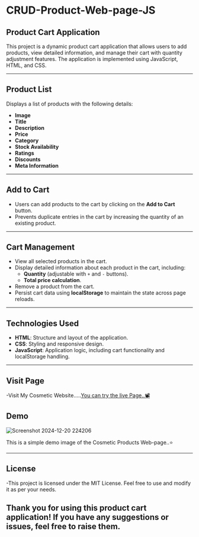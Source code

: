 # CRUD-Product-Web-page-JS

## Product Cart Application

This project is a dynamic product cart application that allows users to add products, view detailed information, and manage their cart with quantity adjustment features. The application is implemented using JavaScript, HTML, and CSS.

---

## Product List

Displays a list of products with the following details:

- **Image**  
- **Title**  
- **Description**  
- **Price**  
- **Category**  
- **Stock Availability**  
- **Ratings**  
- **Discounts**  
- **Meta Information**  

---

## Add to Cart

- Users can add products to the cart by clicking on the **Add to Cart** button.  
- Prevents duplicate entries in the cart by increasing the quantity of an existing product.  

---

## Cart Management

- View all selected products in the cart.  
- Display detailed information about each product in the cart, including:  
  - **Quantity** (adjustable with `+` and `-` buttons).  
  - **Total price calculation**.  
- Remove a product from the cart.  
- Persist cart data using **localStorage** to maintain the state across page reloads.  

---

## Technologies Used

- **HTML**: Structure and layout of the application.  
- **CSS**: Styling and responsive design.  
- **JavaScript**: Application logic, including cart functionality and localStorage handling.

---

## Visit Page
-Visit My Cosmetic Website.....[You can try the live Page..📽️](https://quotes-application-247d5b.netlify.app)

## Demo
![Screenshot 2024-12-20 224206](https://github.com/user-attachments/assets/3a2fc476-6397-4b7f-b247-93540d1328db)

This is a simple demo image of the Cosmetic Products Web-page..⭐

---

## License

-This project is licensed under the MIT License. Feel free to use and modify it as per your needs.

## Thank you for using this product cart application! If you have any suggestions or issues, feel free to raise them.
